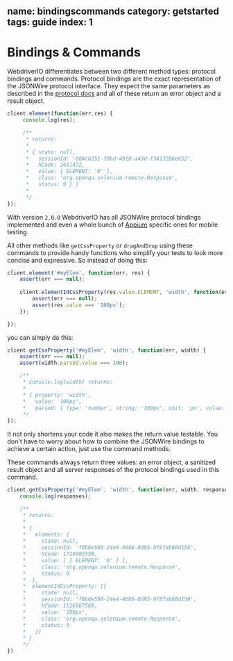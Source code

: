 name: bindingscommands
category: getstarted
tags: guide
index: 1
---

Bindings & Commands
=====================

WebdriverIO differentiates between two different method types: protocol bindings and commands. Protocol bindings
are the exact representation of the JSONWire protocol interface. They expect the same parameters as described
in the [protocol docs](https://code.google.com/p/selenium/wiki/JsonWireProtocol#Command_Detail) and all of these
return an error object and a result object.

```js
client.element(function(err,res) {
     console.log(res);

     /**
      * returns:
      *
      * { state: null,
      *   sessionId: '684cb251-f0bd-4910-a43d-f3413206e652',
      *   hCode: 2611472,
      *   value: { ELEMENT: '0' },
      *   class: 'org.openqa.selenium.remote.Response',
      *   status: 0 } }
      *
      */
});
```

With version `2.0.0` WebdriverIO has all JSONWire protocol bindings implemented and even a whole bunch of [Appium](http://appium.io/)
specific ones for mobile testing.

All other methods like `getCssProperty` or `dragAndDrop` using these commands to provide handy functions who simplify
your tests to look more concise and expressive. So instead of doing this:

```js
client.element('#myElem', function(err, res) {
    assert(err === null);
   
    client.elementIdCssProperty(res.value.ELEMENT, 'width', function(err, res) {
        assert(err === null);
        assert(res.value === '100px');
    });

});
```

you can simply do this:

```js
client.getCssProperty('#myElem', 'width', function(err, width) {
    assert(err === null);
    assert(width.parsed.value === 100);

    /**
     * console.log(width) returns:
     *
     * { property: 'width',
     *   value: '100px',
     *   parsed: { type: 'number', string: '100px', unit: 'px', value: 100 } }
     */
});
```

It not only shortens your code it also makes the return value testable. You don't have to worry about how to combine
the JSONWire bindings to achieve a certain action, just use the command methods.

These commands always return three values: an error object, a sanitized result object and all server responses of the
protocol bindings used in this command.

```js
client.getCssProperty('#myElem', 'width', function(err, width, responses) {
    console.log(responses);

    /**
     * returns:
     * 
     * { 
     *   elements: { 
     *     state: null,
     *     sessionId: 'f8b6e580-24e4-4686-8d95-9f87ab68d158',
     *     hCode: 1719905558,
     *     value: [ { ELEMENT: '0' } ],
     *     class: 'org.openqa.selenium.remote.Response',
     *     status: 0
     *  },
     *  elementIdCssProperty: [{ 
     *     state: null,
     *     sessionId: 'f8b6e580-24e4-4686-8d95-9f87ab68d158',
     *     hCode: 1516567568,
     *     value: '100px',
     *     class: 'org.openqa.selenium.remote.Response',
     *     status: 0
     *   }]
     * }
     */
})
```